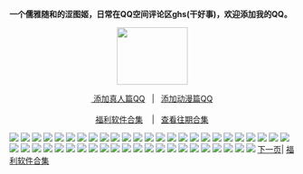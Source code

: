 <p><strong>一个儒雅随和的涩图姬，日常在QQ空间评论区ghs(干好事)，欢迎添加我的QQ。</strong></p>
<div align="center"><img src="https://wx3.sinaimg.cn/large/0089Y8wTly1ghh92f25olg303h02ut8z.gif" height="102" width="125"/>
<p><a href="https://qm.qq.com/cgi-bin/qm/qr?k=m_LgW6KgED1aHePiscfi4DAD6KxDqSjy&no
" rel="nofollow">&nbsp添加真人篇QQ</a>&nbsp&nbsp | &nbsp&nbsp;<a href="https://qm.qq.com/cgi-bin/qm/qr?k=VHVfncJChRrSp_NGJrlJNgYpoaZ9ukMV"rel="nofollow">添加动漫篇QQ</a><br/><br><a href="http://dwz.date/bWEk">福利软件合集</a> &nbsp&nbsp&nbsp|&nbsp&nbsp;&nbsp<a href="http://dwz.date/bQdz">查看往期合集</a></p></div>
<img src="https://upload.cc/i1/2020/08/17/yDpTIo.jpeg" />
<img src="https://upload.cc/i1/2020/08/17/t9Pls6.jpeg" />
<img src="https://upload.cc/i1/2020/08/17/OlYs42.jpeg" />
<img src="https://upload.cc/i1/2020/08/17/2EQguz.jpeg" />
<img src="https://upload.cc/i1/2020/08/17/QJ7We5.jpeg" />
<img src="https://upload.cc/i1/2020/08/17/Qk9gnz.jpeg" />
<img src="https://upload.cc/i1/2020/08/17/kAqXpb.jpeg" />
<img src="https://upload.cc/i1/2020/08/17/I8eVJj.jpeg" />
<img src="https://upload.cc/i1/2020/08/17/SGiF0E.jpeg" />
<img src="https://upload.cc/i1/2020/08/17/wb2Nck.jpeg" />
<img src="https://upload.cc/i1/2020/08/17/x3quXm.jpeg" />
<img src="https://upload.cc/i1/2020/08/17/CXumzI.jpeg" />
<img src="https://upload.cc/i1/2020/08/17/PsZiH4.jpeg" />
<img src="https://upload.cc/i1/2020/08/17/w7FodI.jpeg" />
<img src="https://upload.cc/i1/2020/08/17/pk6PxT.jpeg" />
<img src="https://upload.cc/i1/2020/08/17/aLcsPg.jpeg" />
<img src="https://upload.cc/i1/2020/08/17/MwzTHl.jpeg" />
<img src="https://upload.cc/i1/2020/08/17/31EpZ9.jpeg" />
<img src="https://upload.cc/i1/2020/08/17/uHZ7Cv.jpeg" />
<img src="https://upload.cc/i1/2020/08/17/LFjbJR.jpeg" />
<img src="https://upload.cc/i1/2020/08/17/bH8ovl.jpeg" />
<img src="https://upload.cc/i1/2020/08/17/mEwkTV.jpeg" />
<img src="https://upload.cc/i1/2020/08/17/BXCODR.jpeg" />
<img src="https://upload.cc/i1/2020/08/17/Z49iyE.jpeg" />
<img src="https://upload.cc/i1/2020/08/17/GIAYrn.jpeg" />
<img src="https://upload.cc/i1/2020/08/17/N6ZAqg.jpeg" />
<img src="https://upload.cc/i1/2020/08/17/lDJtZF.jpeg" />
<img src="https://upload.cc/i1/2020/08/17/MIp4WS.jpeg" />
<img src="https://upload.cc/i1/2020/08/17/oVskpy.jpeg" />
<img src="https://upload.cc/i1/2020/08/17/3jt6XO.jpeg" />
<img src="https://upload.cc/i1/2020/08/17/Mhfcj0.jpeg" />
<img src="https://upload.cc/i1/2020/08/17/qvDTk9.jpeg" />
<img src="https://upload.cc/i1/2020/08/17/wRKEGl.jpeg" />
<img src="https://upload.cc/i1/2020/08/17/3mXViS.jpeg" />
<img src="https://upload.cc/i1/2020/08/17/6ZP5yH.jpeg" />
<img src="https://upload.cc/i1/2020/08/17/q71jrN.jpeg" />
<img src="https://upload.cc/i1/2020/08/17/O170lp.jpeg" />
<img src="https://upload.cc/i1/2020/08/17/yUK8Pu.jpeg" />
<img src="https://upload.cc/i1/2020/08/17/Pj1p76.jpeg" />
<img src="https://upload.cc/i1/2020/08/17/xjZO7o.jpeg" />
<img src="https://upload.cc/i1/2020/08/17/54cDte.jpeg" />
<img src="https://upload.cc/i1/2020/08/17/SG1Tw8.jpeg" />
<img src="https://upload.cc/i1/2020/08/17/hPVpYd.jpeg" />
<img src="https://upload.cc/i1/2020/08/17/UObq8D.jpeg" />
<img src="https://upload.cc/i1/2020/08/17/hcUBZx.jpeg" />
<img src="https://upload.cc/i1/2020/08/17/FNWgV7.jpeg" />
<img src="https://upload.cc/i1/2020/08/17/QAKiVO.jpeg" /> 
<a href="http://dwz.date/bZ6G">下一页</a>| <a href="http://dwz.date/bWEk">福利软件合集</a>
